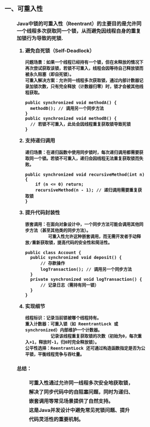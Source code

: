 ## 一、可重入性

<figure>
<h3>

Java中锁的可重入性（Reentrant）的主要目的是允许同一个线程多次获取同一个锁，从而避免因线程自身的重复加锁行为导致的死锁.

1. 避免自死锁（Self-Deadlock）
   ```
   问题场景：如果一个线程已经持有一个锁，但在未释放的情况下再次尝试获取该锁，若锁不可重入，线程会因等待自己释放锁而被永久阻塞（即自死锁）。
   可重入解决方案：允许同一线程多次获取锁，通过内部计数器记录加锁次数，只有完全释放（计数器归零）时，锁才会被其他线程获取。
   
   public synchronized void methodA() {
     methodB(); // 调用另一个同步方法
   }
   public synchronized void methodB() {
     // 若锁不可重入，此处会因线程重复获取锁导致死锁
   }
   ```

2. 支持递归调用
   ```
   递归场景：在递归函数中使用同步锁时，每次递归调用都需要获取同一个锁。若锁不可重入，递归会因线程无法重复获取锁而失败。
   
   public synchronized void recursiveMethod(int n) {
       if (n <= 0) return;
       recursiveMethod(n - 1); // 递归调用需要重复获取锁
   }
   ```
3. 提升代码封装性
   ```
   嵌套调用：在面向对象设计中，一个同步方法可能会调用其他同步方法（甚至其他类的同步方法）。
            可重入性允许这种嵌套调用，而无需开发者手动释放/重新获取锁，提高代码的安全性和简洁性。
   
   public class Account {
     public synchronized void deposit() {
         // 存款操作
         logTransaction(); // 调用另一个同步方法
     }
     private synchronized void logTransaction() {
         // 记录日志（需持有同一锁）
     }
   }
   ```
4. 实现细节

       线程标识：记录当前锁被哪个线程持有。
       重入计数器：可重入锁（如 ReentrantLock 或 synchronized）内部维护一个计数器。
                 记录该线程重复获取锁的次数（初始为0，每次重入+1，释放时-1，归0时完全释放锁）。
       公平性选择：ReentrantLock 还可通过构造函数指定是否为公平锁，平衡线程竞争与吞吐量。

  <h3 style="line-height: 30px;">
    总结：
    <figure>
       可重入性通过允许同一线程多次安全地获取锁，解决了同步代码中的自阻塞问题，同时为递归、嵌套调用等常见场景提供了自然支持。<br/>
       这是Java并发设计中避免常见死锁问题、提升代码灵活性的重要机制。
    </figure>
  </h3>
</h3>
</figure>
